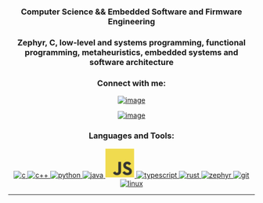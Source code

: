 <h3 align="center">Computer Science && Embedded Software and Firmware Engineering</h3>
<h3 align="center"> Zephyr, C, low-level and systems programming, functional programming, metaheuristics, embedded systems and software architecture </h3>

<h3 align="center">Connect with me:</h3>
<div align="center">

[![image](https://img.shields.io/badge/LinkedIn-0077B5?style=for-the-badge&logo=linkedin&logoColor=white)](https://www.linkedin.com/in/victoralmiranda/)

[![image](https://img.shields.io/badge/Gmail-D14836?style=for-the-badge&logo=gmail&logoColor=white)](mailto:varm@ic.ufal.br)
  
</div>

<h3 align="center">Languages and Tools:</h3>

<p align="center"> 
   <a href="" target="_blank"> 
    <img src="https://upload.wikimedia.org/wikipedia/commons/thumb/1/18/C_Programming_Language.svg/695px-C_Programming_Language.svg.png" alt="c" width="60" height="60"/> 
  </a> 
  <a href="" target="_blank"> 
    <img src="https://upload.wikimedia.org/wikipedia/commons/thumb/1/18/ISO_C%2B%2B_Logo.svg/1200px-ISO_C%2B%2B_Logo.svg.png" alt="c++" width="60" height="60"/> 
  </a>
    <a href="" target="_blank"> 
    <img src="https://upload.wikimedia.org/wikipedia/commons/thumb/c/c3/Python-logo-notext.svg/1869px-Python-logo-notext.svg.png" alt="python" width="60" height="60"/> 
  </a>
    <a href="https://www.java.com/pt-BR/" target="_blank"> 
    <img src="https://cdn4.iconfinder.com/data/icons/logos-and-brands/512/181_Java_logo_logos-512.png" alt="java" width="60" height="60"/> 
  </a>
  <a href="https://developer.mozilla.org/en-US/docs/Web/JavaScript" target="_blank"> 
    <img src="https://raw.githubusercontent.com/devicons/devicon/master/icons/javascript/javascript-original.svg" alt="javascript" width="60" height="60"/> 
  </a>
  <a href="https://www.typescriptlang.org/docs/" target="_blank"> 
    <img src="https://upload.wikimedia.org/wikipedia/commons/thumb/4/4c/Typescript_logo_2020.svg/1024px-Typescript_logo_2020.svg.png" alt="typescript" width="60" height="60"/> 
  </a> 
  <a href="https://www.rust-lang.org/learn" target="_blank"> 
    <img src="https://www.rust-lang.org/logos/rust-logo-256x256.png" alt="rust" width="60" height="60"/> 
  </a> 
  <a href="https://www.zephyrproject.org/" target="_blank"> 
    <img src="https://avatars.githubusercontent.com/u/19595895?s=280&v=4" alt="zephyr" width="60" height="60"/> 
  </a> 
  <a href="https://git-scm.com/" target="_blank"> 
    <img src="https://www.vectorlogo.zone/logos/git-scm/git-scm-icon.svg" alt="git" width="60" height="60"/> 
  </a>
    <a href="" target="_blank"> 
    <img src="https://upload.wikimedia.org/wikipedia/commons/thumb/3/35/Tux.svg/265px-Tux.svg.png" alt="linux" width="60" height="60"/> 
  </a>
</p>


------
